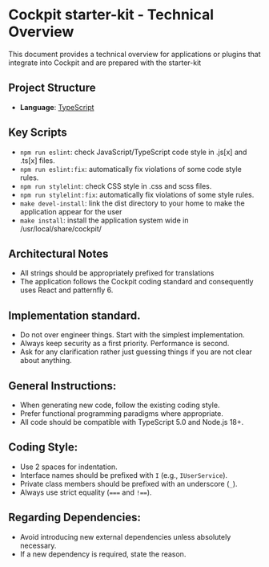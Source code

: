 # Cockpit starter-kit - Technical Overview

This document provides a technical overview for applications or plugins that integrate into Cockpit and are prepared with the starter-kit

## Project Structure

- **Language**: [TypeScript](https://www.typescriptlang.org/)

## Key Scripts

- `npm run eslint`: check JavaScript/TypeScript code style in .js[x] and .ts[x] files.
- `npm run eslint:fix`: automatically fix violations of some code style rules.
- `npm run stylelint`: check CSS style in .css and scss files.
- `npm run stylelint:fix`: automatically fix violations of some style rules.
- `make devel-install`: link the dist directory to your home to make the application appear for the user
- `make install`: install the application system wide in /usr/local/share/cockpit/

## Architectural Notes

- All strings should be appropriately prefixed for translations
- The application follows the Cockpit coding standard and consequently uses React and patternfly 6.

## Implementation standard.

- Do not over engineer things. Start with the simplest implementation.
- Always keep security as a first priority. Performance is second.
- Ask for any clarification rather just guessing things if you are not clear about anything.

## General Instructions:

- When generating new code, follow the existing coding style.
- Prefer functional programming paradigms where appropriate.
- All code should be compatible with TypeScript 5.0 and Node.js 18+.

## Coding Style:

- Use 2 spaces for indentation.
- Interface names should be prefixed with `I` (e.g., `IUserService`).
- Private class members should be prefixed with an underscore (`_`).
- Always use strict equality (`===` and `!==`).

## Regarding Dependencies:

- Avoid introducing new external dependencies unless absolutely necessary.
- If a new dependency is required, state the reason.
